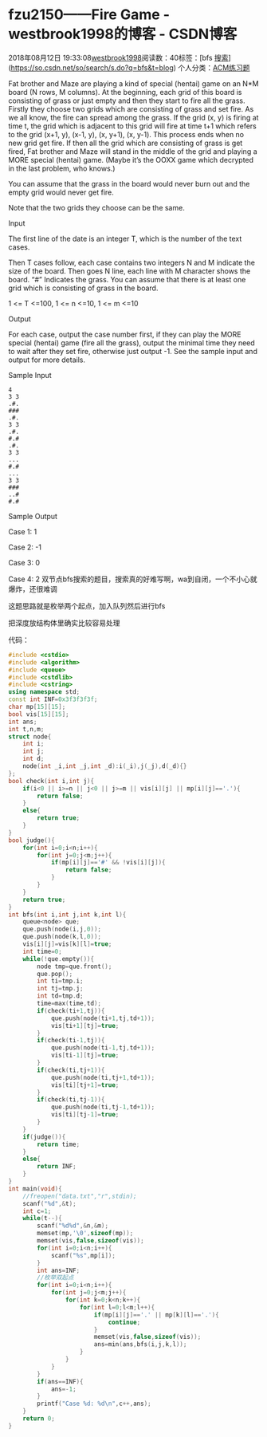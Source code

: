 # fzu2150——Fire Game - westbrook1998的博客 - CSDN博客





2018年08月12日 19:33:08[westbrook1998](https://me.csdn.net/westbrook1998)阅读数：40标签：[bfs																[搜索](https://so.csdn.net/so/search/s.do?q=搜索&t=blog)](https://so.csdn.net/so/search/s.do?q=bfs&t=blog)
个人分类：[ACM练习题](https://blog.csdn.net/westbrook1998/article/category/7652684)








> 
Fat brother and Maze are playing a kind of special (hentai) game on an N*M board (N rows, M columns). At the beginning, each grid of this board is consisting of grass or just empty and then they start to fire all the grass. Firstly they choose two grids which are consisting of grass and set fire. As we all know, the fire can spread among the grass. If the grid (x, y) is firing at time t, the grid which is adjacent to this grid will fire at time t+1 which refers to the grid (x+1, y), (x-1, y), (x, y+1), (x, y-1). This process ends when no new grid get fire. If then all the grid which are consisting of grass is get fired, Fat brother and Maze will stand in the middle of the grid and playing a MORE special (hentai) game. (Maybe it’s the OOXX game which decrypted in the last problem, who knows.) 

  You can assume that the grass in the board would never burn out and the empty grid would never get fire. 

  Note that the two grids they choose can be the same. 

  Input 

  The first line of the date is an integer T, which is the number of the text cases. 

  Then T cases follow, each case contains two integers N and M indicate the size of the board. Then goes N line, each line with M character shows the board. “#” Indicates the grass. You can assume that there is at least one grid which is consisting of grass in the board. 

  1 <= T <=100, 1 <= n <=10, 1 <= m <=10 

  Output 

  For each case, output the case number first, if they can play the MORE special (hentai) game (fire all the grass), output the minimal time they need to wait after they set fire, otherwise just output -1. See the sample input and output for more details. 

  Sample Input
```
4
3 3
.#.
###
.#.
3 3
.#.
#.#
.#.
3 3
...
#.#
...
3 3
###
..#
#.#
```

> 
Sample Output 

  Case 1: 1 

  Case 2: -1 

  Case 3: 0 

  Case 4: 2
双节点bfs搜索的题目，搜索真的好难写啊，wa到自闭，一个不小心就爆炸，还很难调 

这题思路就是枚举两个起点，加入队列然后进行bfs 

把深度放结构体里确实比较容易处理 

代码：
```cpp
#include <cstdio>
#include <algorithm>
#include <queue>
#include <cstdlib>
#include <cstring>
using namespace std;
const int INF=0x3f3f3f3f;
char mp[15][15];
bool vis[15][15];
int ans;
int t,n,m;
struct node{
    int i;
    int j;
    int d;
    node(int _i,int _j,int _d):i(_i),j(_j),d(_d){}
};
bool check(int i,int j){
    if(i<0 || i>=n || j<0 || j>=m || vis[i][j] || mp[i][j]=='.'){
        return false;
    }
    else{
        return true;
    }
}
bool judge(){
    for(int i=0;i<n;i++){
        for(int j=0;j<m;j++){
            if(mp[i][j]=='#' && !vis[i][j]){
                return false;
            }
        }
    }
    return true;
}
int bfs(int i,int j,int k,int l){
    queue<node> que;
    que.push(node(i,j,0));
    que.push(node(k,l,0));
    vis[i][j]=vis[k][l]=true;
    int time=0;
    while(!que.empty()){
        node tmp=que.front();
        que.pop();
        int ti=tmp.i;
        int tj=tmp.j;
        int td=tmp.d;
        time=max(time,td);
        if(check(ti+1,tj)){
            que.push(node(ti+1,tj,td+1));
            vis[ti+1][tj]=true;
        }
        if(check(ti-1,tj)){
            que.push(node(ti-1,tj,td+1));
            vis[ti-1][tj]=true;
        }
        if(check(ti,tj+1)){
            que.push(node(ti,tj+1,td+1));
            vis[ti][tj+1]=true;
        }
        if(check(ti,tj-1)){
            que.push(node(ti,tj-1,td+1));
            vis[ti][tj-1]=true;
        }
    }
    if(judge()){
        return time;
    }
    else{
        return INF;
    }
}
int main(void){
    //freopen("data.txt","r",stdin);
    scanf("%d",&t);
    int c=1;
    while(t--){
        scanf("%d%d",&n,&m);
        memset(mp,'\0',sizeof(mp));
        memset(vis,false,sizeof(vis));
        for(int i=0;i<n;i++){
            scanf("%s",mp[i]);
        }
        int ans=INF;
        //枚举双起点
        for(int i=0;i<n;i++){
            for(int j=0;j<m;j++){
                for(int k=0;k<n;k++){
                    for(int l=0;l<m;l++){
                        if(mp[i][j]=='.' || mp[k][l]=='.'){
                            continue;
                        }
                        memset(vis,false,sizeof(vis));
                        ans=min(ans,bfs(i,j,k,l));
                    }
                }
            }
        }
        if(ans==INF){
            ans=-1;
        }
        printf("Case %d: %d\n",c++,ans);
    }
    return 0;
}
```









